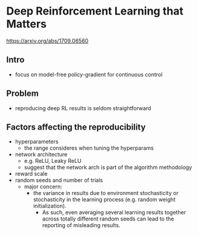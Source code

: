# Deep Reinforcement Learning that Matters
https://arxiv.org/abs/1709.06560

## Intro
* focus on model-free policy-gradient for continuous control

## Problem
* reproducing deep RL results is seldom straightforward

## Factors affecting the reproducibility
* hyperparameters
  * the range consideres when tuning the hyperparams
* network architecture
  * e.g. ReLU, Leaky ReLU
  * suggest that the network arch is part of the algorithm methodology
* reward scale
* random seeds and number of trials
  * major concern:
    * the variance in results due to environment stochasticity or stochasticity in the learning process 
      (e.g. random weight initialization). 
      * As such, even averaging several learning results together across totally different random seeds can lead to 
        the reporting of misleading results.
